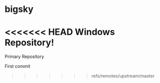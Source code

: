 bigsky
======

<<<<<<< HEAD
Windows Repository!
=======
Primary Repository

First commit
>>>>>>> refs/remotes/upstream/master
